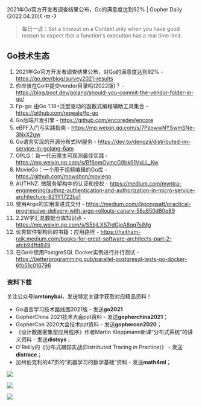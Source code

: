 2021年Go官方开发者调查结果公布，Go的满意度达到92% | Gopher Daily (2022.04.20)ʕ◔ϖ◔ʔ

>每日一谚：Set a timeout on a Context only when you have good reason to expect that a function's execution has a real time limit.

## Go技术生态

1. 2021年Go官方开发者调查结果公布，对Go的满意度达到92% - https://go.dev/blog/survey2021-results
2. 你应该在Go中提交vendor目录吗(2022版)？ - https://blog.boot.dev/golang/should-you-commit-the-vendor-folder-in-go/
3. Fp-go: 由Go 1.18+泛型驱动的函数式编程辅助工具集合 - https://github.com/repeale/fp-go
4. Go后端开发引擎 - https://github.com/encoredev/encore
5. eBPF入门与实践指南 - https://mp.weixin.qq.com/s/7PzowwNYSwmSNe-3NxX2gw
6. Go语言实现的开源分布式IM服务 - https://dev.to/dengzii/distributed-im-service-in-golang-6am
7. OPLG：新一代云原生可观测最佳实践 - https://mp.weixin.qq.com/s/Bf6nmOymcG9bk91VxLL_Kw
8. MovieGo：一个用于视频编辑的Go库 - https://github.com/mowshon/moviego
9. AUTHNZ: 微服务架构中的认证和授权 - https://medium.com/myntra-engineering/authnz-authentication-and-authorization-in-micro-service-architecture-8211f1722ba1
10. 使用Argo的实用渐进式交付 - https://medium.com/@pongsatt/practical-progressive-delivery-with-argo-rollouts-canary-58a850d80e89
11. 2.2W字汇总数据仓库知识点 - https://mp.weixin.qq.com/s/S5bjLXS7rdGjeA8qq7siMg
12. 优秀软件架构师的书籍：应用路径 - https://haitham-raik.medium.com/books-for-great-software-architects-part-2-afcb94ffd849
13. 在Go中使用PostgreSQL Docker实例进行并行测试  - https://betterprogramming.pub/parallel-postgresql-tests-go-docker-6fb51c016796

### 资料下载

关注公众号**iamtonybai**，发送特定关键字获取对应精品资料！

* Go语言学习技术路线图2021版 - 发送**go2021**
* GopherChina 2021技术大会ppt资料 - 发送**gopherchina2021**；
* GopherCon 2020大会技术ppt资料 - 发送**gophercon2020**；
* 《设计数据密集型应用程序》作者Martin Kleppmann新课“分布式系统”的讲义资料 - 发送**distsys**；
* O'Reilly的《分布式跟踪实战(Distributed Tracing in Practice)》 - 发送**distrace**；
* 加州伯克利的47页的“机器学习的数学基础”资料 - 发送**math4ml**；

![](https://mmbiz.qpic.cn/mmbiz_png/cH6WzfQ94mb54jsFJZ3Knmz8obUsf3PBShthmdSw5E01TcYmUReGkj0BWpxHak1HlnlzHvLmKax53YSGr7aNlA/0?wx_fmt=png)

![](https://mmbiz.qpic.cn/mmbiz_png/cH6WzfQ94mZsOgPXTXZgWiaE03ib9r9WFJXC6xJCA5Y6VSesOZqlGxYfODibvR7UPGxiaM7SZZNQZkRtggPXEfBdwQ/0?wx_fmt=png)

![](https://mmbiz.qpic.cn/mmbiz_png/cH6WzfQ94mb54jsFJZ3Knmz8obUsf3PBrSoqeMvoWCticN2cpU64fJ0FYQdXJhP7ia7WRh8628uOAsQYeE2NibRRw/0?wx_fmt=png)

